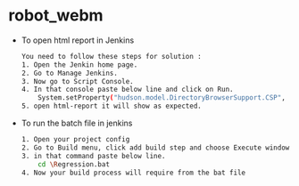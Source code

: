 # robot_webm

* To open html report in Jenkins
    ```sh
    You need to follow these steps for solution :
    1. Open the Jenkin home page.
    2. Go to Manage Jenkins.
    3. Now go to Script Console.
    4. In that console paste below line and click on Run.
        System.setProperty("hudson.model.DirectoryBrowserSupport.CSP", "")
    5. open html-report it will show as expected.
    ```
* To run the batch file in jenkins
    ```sh
    1. Open your project config
    2. Go to Build menu, click add build step and choose Execute windows batch
    3. in that command paste below line.
        cd \Regression.bat
    4. Now your build process will require from the bat file
    ```
